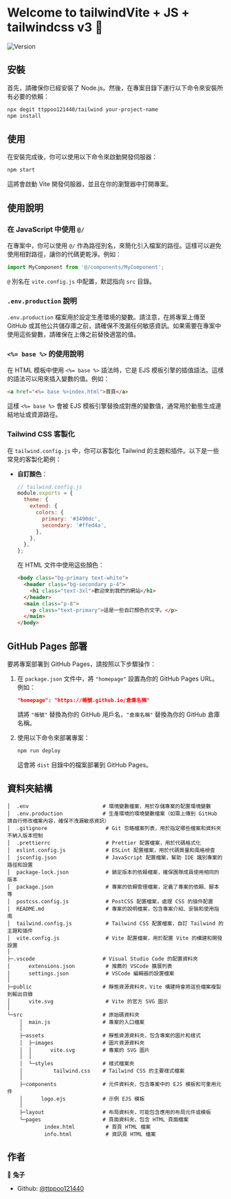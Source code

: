 # Welcome to tailwindVite + JS + tailwindcss v3 👋

![Version](https://img.shields.io/badge/version-0.0.0-blue.svg?cacheSeconds=2592000)

## 安裝

首先，請確保你已經安裝了 Node.js。然後，在專案目錄下運行以下命令來安裝所有必要的依賴：

```sh
npx degit ttppoo121440/tailwind your-project-name
npm install
```

## 使用

在安裝完成後，你可以使用以下命令來啟動開發伺服器：

```sh
npm start
```

這將會啟動 Vite 開發伺服器，並且在你的瀏覽器中打開專案。

## 使用說明

### 在 JavaScript 中使用 `@/`

在專案中，你可以使用 `@/` 作為路徑別名，來簡化引入檔案的路徑。這樣可以避免使用相對路徑，讓你的代碼更乾淨。例如：

```javascript
import MyComponent from '@/components/MyComponent';
```

`@` 別名在 `vite.config.js` 中配置，默認指向 `src` 目錄。

### `.env.production` 說明

`.env.production` 檔案用於設定生產環境的變數。請注意，在將專案上傳至 GitHub 或其他公共儲存庫之前，請確保不洩漏任何敏感資訊。如果需要在專案中使用這些變數，請確保在上傳之前替換適當的值。

### `<%= base %>` 的使用說明

在 HTML 模板中使用 `<%= base %>` 語法時，它是 EJS 模板引擎的插值語法。這樣的語法可以用來插入變數的值。例如：

```html
<a href="<%= base %>index.html">首頁</a>
```

這樣 `<%= base %>` 會被 EJS 模板引擎替換成對應的變數值，通常用於動態生成連結地址或資源路徑。

### Tailwind CSS 客製化

在 `tailwind.config.js` 中，你可以客製化 Tailwind 的主題和插件。以下是一些常見的客製化範例：

- **自訂顏色**：

  ```javascript
  // tailwind.config.js
  module.exports = {
    theme: {
      extend: {
        colors: {
          primary: '#3490dc',
          secondary: '#ffed4a',
        },
      },
    },
  };
  ```

  在 HTML 文件中使用這些顏色：

  ```html
  <body class="bg-primary text-white">
    <header class="bg-secondary p-4">
      <h1 class="text-3xl">歡迎來到我們的網站</h1>
    </header>
    <main class="p-8">
      <p class="text-primary">這是一些自訂顏色的文字。</p>
    </main>
  </body>
  ```

## GitHub Pages 部署

要將專案部署到 GitHub Pages，請按照以下步驟操作：

1. 在 `package.json` 文件中，將 `"homepage"` 設置為你的 GitHub Pages URL。例如：

   ```json
   "homepage": "https://帳號.github.io/倉庫名稱"
   ```

   請將 `"帳號"` 替換為你的 GitHub 用戶名，`"倉庫名稱"` 替換為你的 GitHub 倉庫名稱。

2. 使用以下命令來部署專案：

   ```sh
   npm run deploy
   ```

   這會將 `dist` 目錄中的檔案部署到 GitHub Pages。

## 資料夾結構

```plaintext
│  .env                        # 環境變數檔案，用於存儲專案的配置環境變數
│  .env.production             # 生產環境的環境變數檔案（如需上傳到 GitHub 請自行修改檔案內容，確保不洩漏敏感資訊）
│  .gitignore                   # Git 忽略檔案列表，用於指定哪些檔案和資料夾不納入版本控制
│  .prettierrc                  # Prettier 配置檔案，用於代碼格式化
│  eslint.config.js             # ESLint 配置檔案，用於代碼質量和風格檢查
│  jsconfig.json                # JavaScript 配置檔案，幫助 IDE 識別專案的路徑和設置
│  package-lock.json            # 鎖定版本的依賴檔案，確保團隊成員使用相同的版本
│  package.json                 # 專案的依賴管理檔案，定義了專案的依賴、腳本等
│  postcss.config.js            # PostCSS 配置檔案，處理 CSS 的插件配置
│  README.md                    # 專案的說明檔案，包含專案介紹、安裝和使用指南
│  tailwind.config.js           # Tailwind CSS 配置檔案，自訂 Tailwind 的主題和插件
│  vite.config.js               # Vite 配置檔案，用於配置 Vite 的構建和開發設置
│
├─.vscode                      # Visual Studio Code 的配置資料夾
│      extensions.json          # 推薦的 VSCode 擴展列表
│      settings.json            # VSCode 編輯器的設置檔案
│
├─public                       # 靜態資源資料夾，Vite 構建時會將這些檔案複製到輸出目錄
│      vite.svg                 # Vite 的官方 SVG 圖示
│
└─src                          # 原始碼資料夾
    │  main.js                 # 專案的入口檔案
    │
    ├─assets                   # 靜態資源資料夾，包含專案的圖片和樣式
    │  ├─images                # 圖片資源資料夾
    │  │      vite.svg         # 專案的 SVG 圖片
    │  │
    │  └─styles                # 樣式檔案夾
    │          tailwind.css    # Tailwind CSS 的主要樣式檔案
    │
    ├─components               # 元件資料夾，包含專案中的 EJS 模板和可重用元件
    │      logo.ejs            # 示例 EJS 模板
    │
    ├─layout                   # 布局資料夾，可能包含應用的布局元件或模板
    └─pages                    # 頁面資料夾，包含 HTML 頁面檔案
            index.html          # 首頁 HTML 檔案
            info.html           # 資訊頁 HTML 檔案
```

## 作者

👤 **兔子**

- Github: [@ttppoo121440](https://github.com/ttppoo121440)

```

```

